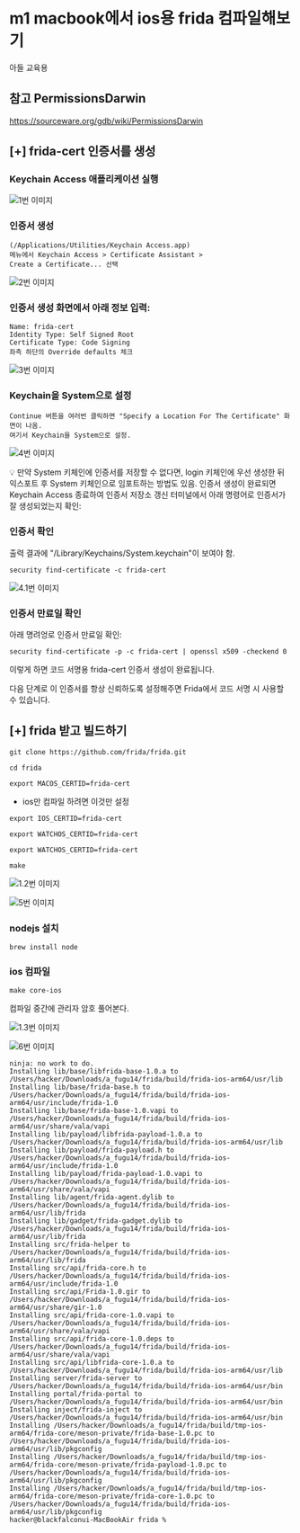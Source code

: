 #  m1 macbook에서 ios용 frida 컴파일해보기

아들 교육용

## 참고 PermissionsDarwin
https://sourceware.org/gdb/wiki/PermissionsDarwin


## [+] frida-cert 인증서를 생성

### Keychain Access 애플리케이션 실행 


![1번 이미지](./1.png)

### 인증서 생성 

```
(/Applications/Utilities/Keychain Access.app)
메뉴에서 Keychain Access > Certificate Assistant >
Create a Certificate... 선택
```
![2번 이미지](./2.png)

### 인증서 생성 화면에서 아래 정보 입력:

```
Name: frida-cert
Identity Type: Self Signed Root
Certificate Type: Code Signing
좌측 하단의 Override defaults 체크
```
![3번 이미지](./3.png)

### Keychain을 System으로 설정
```
Continue 버튼을 여러번 클릭하면 "Specify a Location For The Certificate" 화면이 나옴. 
여기서 Keychain을 System으로 설정.
```
![4번 이미지](./4.png)
 
💡 만약 System 키체인에 인증서를 저장할 수 없다면, 
login 키체인에 우선 생성한 뒤 익스포트 후 System 키체인으로 임포트하는 방법도 있음.
인증서 생성이 완료되면 Keychain Access 종료하여 인증서 저장소 갱신
터미널에서 아래 명령어로 인증서가 잘 생성되었는지 확인:

### 인증서 확인
출력 결과에 "/Library/Keychains/System.keychain"이 보여야 함.

```
security find-certificate -c frida-cert
```
![4.1번 이미지](./4.1.png)


### 인증서 만료일 확인

아래 명려엉로 인증서 만료일 확인:

```
security find-certificate -p -c frida-cert | openssl x509 -checkend 0
```
이렇게 하면 코드 서명용 frida-cert 인증서 생성이 완료됩니다. 

다음 단계로 이 인증서를 항상 신뢰하도록 설정해주면 
Frida에서 코드 서명 시 사용할 수 있습니다.

## [+] frida 받고 빌드하기

```
git clone https://github.com/frida/frida.git
```
```
cd frida
```
```
export MACOS_CERTID=frida-cert
```

* ios만 컴파일 하려면 이것만 설정
```
export IOS_CERTID=frida-cert
```

```
export WATCHOS_CERTID=frida-cert
```
```
export WATCHOS_CERTID=frida-cert
```

```
make
```
![1.2번 이미지](./1.2.png)

![5번 이미지](./5.png)

### nodejs 설치

```
brew install node
```

### ios 컴파일
```
make core-ios
```

컴파일 중간에 관리자 암호 풀어본다.

![1.3번 이미지](./1.3.png)

![6번 이미지](./6.png)

```
ninja: no work to do.
Installing lib/base/libfrida-base-1.0.a to /Users/hacker/Downloads/a_fugu14/frida/build/frida-ios-arm64/usr/lib
Installing lib/base/frida-base.h to /Users/hacker/Downloads/a_fugu14/frida/build/frida-ios-arm64/usr/include/frida-1.0
Installing lib/base/frida-base-1.0.vapi to /Users/hacker/Downloads/a_fugu14/frida/build/frida-ios-arm64/usr/share/vala/vapi
Installing lib/payload/libfrida-payload-1.0.a to /Users/hacker/Downloads/a_fugu14/frida/build/frida-ios-arm64/usr/lib
Installing lib/payload/frida-payload.h to /Users/hacker/Downloads/a_fugu14/frida/build/frida-ios-arm64/usr/include/frida-1.0
Installing lib/payload/frida-payload-1.0.vapi to /Users/hacker/Downloads/a_fugu14/frida/build/frida-ios-arm64/usr/share/vala/vapi
Installing lib/agent/frida-agent.dylib to /Users/hacker/Downloads/a_fugu14/frida/build/frida-ios-arm64/usr/lib/frida
Installing lib/gadget/frida-gadget.dylib to /Users/hacker/Downloads/a_fugu14/frida/build/frida-ios-arm64/usr/lib/frida
Installing src/frida-helper to /Users/hacker/Downloads/a_fugu14/frida/build/frida-ios-arm64/usr/lib/frida
Installing src/api/frida-core.h to /Users/hacker/Downloads/a_fugu14/frida/build/frida-ios-arm64/usr/include/frida-1.0
Installing src/api/Frida-1.0.gir to /Users/hacker/Downloads/a_fugu14/frida/build/frida-ios-arm64/usr/share/gir-1.0
Installing src/api/frida-core-1.0.vapi to /Users/hacker/Downloads/a_fugu14/frida/build/frida-ios-arm64/usr/share/vala/vapi
Installing src/api/frida-core-1.0.deps to /Users/hacker/Downloads/a_fugu14/frida/build/frida-ios-arm64/usr/share/vala/vapi
Installing src/api/libfrida-core-1.0.a to /Users/hacker/Downloads/a_fugu14/frida/build/frida-ios-arm64/usr/lib
Installing server/frida-server to /Users/hacker/Downloads/a_fugu14/frida/build/frida-ios-arm64/usr/bin
Installing portal/frida-portal to /Users/hacker/Downloads/a_fugu14/frida/build/frida-ios-arm64/usr/bin
Installing inject/frida-inject to /Users/hacker/Downloads/a_fugu14/frida/build/frida-ios-arm64/usr/bin
Installing /Users/hacker/Downloads/a_fugu14/frida/build/tmp-ios-arm64/frida-core/meson-private/frida-base-1.0.pc to /Users/hacker/Downloads/a_fugu14/frida/build/frida-ios-arm64/usr/lib/pkgconfig
Installing /Users/hacker/Downloads/a_fugu14/frida/build/tmp-ios-arm64/frida-core/meson-private/frida-payload-1.0.pc to /Users/hacker/Downloads/a_fugu14/frida/build/frida-ios-arm64/usr/lib/pkgconfig
Installing /Users/hacker/Downloads/a_fugu14/frida/build/tmp-ios-arm64/frida-core/meson-private/frida-core-1.0.pc to /Users/hacker/Downloads/a_fugu14/frida/build/frida-ios-arm64/usr/lib/pkgconfig
hacker@blackfalconui-MacBookAir frida % 

```



